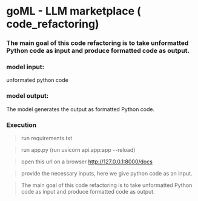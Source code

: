 # goML - LLM marketplace ( code_refactoring)

### The main goal of this code refactoring is to take unformatted Python code as input and produce formatted code as output.

 

### model input:
unformated python code

 

### model output:

The model generates the output as formatted Python code.

 

### Execution

> run requirements.txt

> run app.py (run uvicorn api.app:app --reload)

> open this url on a browser http://127.0.0.1:8000/docs

> provide the necessary inputs, here we give python code as an input.

> The main goal of this code refactoring is to take unformatted Python code as input and produce formatted code as output.

